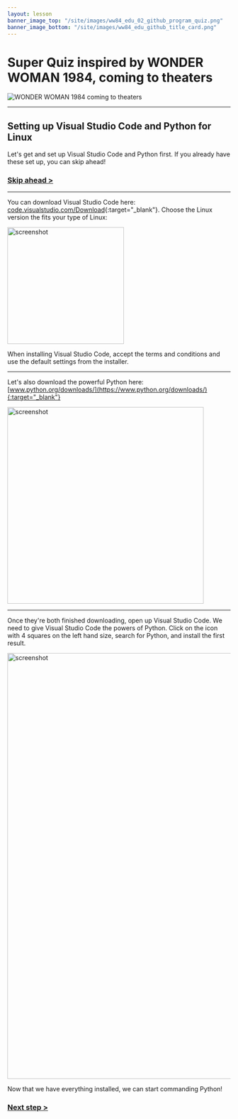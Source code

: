 ```yaml
---
layout: lesson
banner_image_top: "/site/images/ww84_edu_02_github_program_quiz.png"
banner_image_bottom: "/site/images/ww84_edu_github_title_card.png"
---
```


# **Super Quiz inspired by WONDER WOMAN 1984, coming to theaters**

![WONDER WOMAN 1984 coming to theaters](../images/ww84_edu_github_title_card.png)

---

## Setting up Visual Studio Code and Python for Linux

Let's get and set up Visual Studio Code and Python first. If you already have these set up, you can skip ahead!

### [Skip ahead >](basics.md)

---

You can download Visual Studio Code here: [code.visualstudio.com/Download](https://code.visualstudio.com/Download){:target="_blank"}. Choose the Linux version the fits your type of Linux:

<img width="263" alt="screenshot" src="https://user-images.githubusercontent.com/12758612/86159538-5b35e500-babf-11ea-8c83-55ce0dfa5a04.png">

When installing Visual Studio Code, accept the terms and conditions and use the default settings from the installer.

---

Let's also download the powerful Python here: [www.python.org/downloads/](https://www.python.org/downloads/){:target="_blank"}

<img width="443" alt="screenshot" src="https://user-images.githubusercontent.com/12758612/84756731-08651500-af78-11ea-9fe1-0df133fc66a5.png">

---

Once they're both finished downloading, open up Visual Studio Code. We need to give Visual Studio Code the powers of Python. Click on the icon with 4 squares on the left hand size, search for Python, and install the first result.

<img width="959" alt="screenshot" src="https://user-images.githubusercontent.com/12758612/85459940-94b69f80-b557-11ea-8732-1c12554df639.png">

Now that we have everything installed, we can start commanding Python!

### [Next step >](basics.md)
